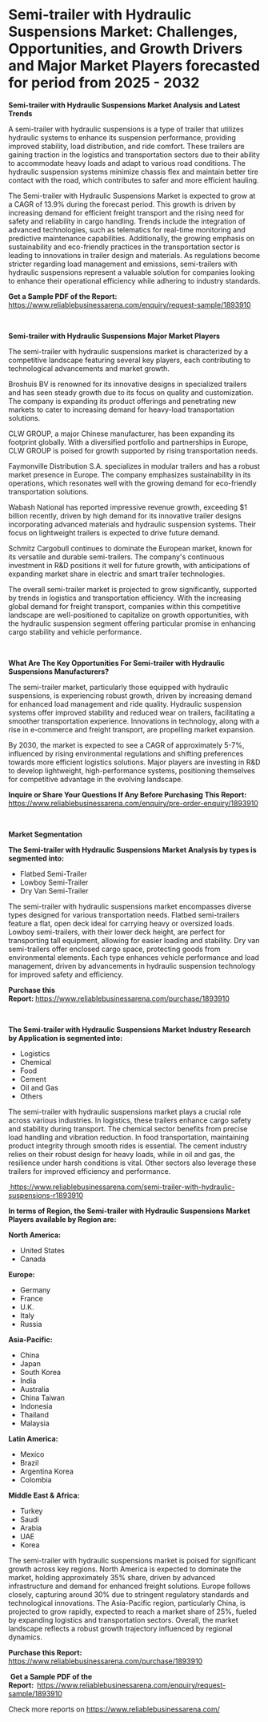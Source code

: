 <p><h1>Semi-trailer with Hydraulic Suspensions Market: Challenges, Opportunities, and Growth Drivers and Major Market Players forecasted for period from 2025 - 2032</h1></p><p><strong>Semi-trailer with Hydraulic Suspensions Market Analysis and Latest Trends</strong></p>
<p><p>A semi-trailer with hydraulic suspensions is a type of trailer that utilizes hydraulic systems to enhance its suspension performance, providing improved stability, load distribution, and ride comfort. These trailers are gaining traction in the logistics and transportation sectors due to their ability to accommodate heavy loads and adapt to various road conditions. The hydraulic suspension systems minimize chassis flex and maintain better tire contact with the road, which contributes to safer and more efficient hauling.</p><p>The Semi-trailer with Hydraulic Suspensions Market is expected to grow at a CAGR of 13.9% during the forecast period. This growth is driven by increasing demand for efficient freight transport and the rising need for safety and reliability in cargo handling. Trends include the integration of advanced technologies, such as telematics for real-time monitoring and predictive maintenance capabilities. Additionally, the growing emphasis on sustainability and eco-friendly practices in the transportation sector is leading to innovations in trailer design and materials. As regulations become stricter regarding load management and emissions, semi-trailers with hydraulic suspensions represent a valuable solution for companies looking to enhance their operational efficiency while adhering to industry standards.</p></p>
<p><strong>Get a Sample PDF of the Report:&nbsp;</strong> <a href="https://www.reliablebusinessarena.com/enquiry/request-sample/1893910?utm_campaign=2300&utm_medium=2&utm_source=Github&utm_content=ia&utm_term=01032025&utm_id=semi-trailer-with-hydraulic-suspensions">https://www.reliablebusinessarena.com/enquiry/request-sample/1893910</a></p>
<p>&nbsp;</p>
<p><strong>Semi-trailer with Hydraulic Suspensions Major Market Players</strong></p>
<p><p>The semi-trailer with hydraulic suspensions market is characterized by a competitive landscape featuring several key players, each contributing to technological advancements and market growth. </p><p>Broshuis BV is renowned for its innovative designs in specialized trailers and has seen steady growth due to its focus on quality and customization. The company is expanding its product offerings and penetrating new markets to cater to increasing demand for heavy-load transportation solutions.</p><p>CLW GROUP, a major Chinese manufacturer, has been expanding its footprint globally. With a diversified portfolio and partnerships in Europe, CLW GROUP is poised for growth supported by rising transportation needs.</p><p>Faymonville Distribution S.A. specializes in modular trailers and has a robust market presence in Europe. The company emphasizes sustainability in its operations, which resonates well with the growing demand for eco-friendly transportation solutions.</p><p>Wabash National has reported impressive revenue growth, exceeding $1 billion recently, driven by high demand for its innovative trailer designs incorporating advanced materials and hydraulic suspension systems. Their focus on lightweight trailers is expected to drive future demand.</p><p>Schmitz Cargobull continues to dominate the European market, known for its versatile and durable semi-trailers. The company's continuous investment in R&D positions it well for future growth, with anticipations of expanding market share in electric and smart trailer technologies.</p><p>The overall semi-trailer market is projected to grow significantly, supported by trends in logistics and transportation efficiency. With the increasing global demand for freight transport, companies within this competitive landscape are well-positioned to capitalize on growth opportunities, with the hydraulic suspension segment offering particular promise in enhancing cargo stability and vehicle performance.</p></p>
<p>&nbsp;</p>
<p><strong>What Are The Key Opportunities For Semi-trailer with Hydraulic Suspensions Manufacturers?</strong></p>
<p><p>The semi-trailer market, particularly those equipped with hydraulic suspensions, is experiencing robust growth, driven by increasing demand for enhanced load management and ride quality. Hydraulic suspension systems offer improved stability and reduced wear on trailers, facilitating a smoother transportation experience. Innovations in technology, along with a rise in e-commerce and freight transport, are propelling market expansion. </p><p>By 2030, the market is expected to see a CAGR of approximately 5-7%, influenced by rising environmental regulations and shifting preferences towards more efficient logistics solutions. Major players are investing in R&D to develop lightweight, high-performance systems, positioning themselves for competitive advantage in the evolving landscape.</p></p>
<p><strong>Inquire or Share Your Questions If Any Before Purchasing This Report:</strong> <a href="https://www.reliablebusinessarena.com/enquiry/pre-order-enquiry/1893910?utm_campaign=2300&utm_medium=2&utm_source=Github&utm_content=ia&utm_term=01032025&utm_id=semi-trailer-with-hydraulic-suspensions">https://www.reliablebusinessarena.com/enquiry/pre-order-enquiry/1893910</a></p>
<p>&nbsp;</p>
<p><strong>Market Segmentation</strong></p>
<p><strong>The Semi-trailer with Hydraulic Suspensions Market Analysis by types is segmented into:</strong></p>
<p><ul><li>Flatbed Semi-Trailer</li><li>Lowboy Semi-Trailer</li><li>Dry Van Semi-Trailer</li></ul></p>
<p><p>The semi-trailer with hydraulic suspensions market encompasses diverse types designed for various transportation needs. Flatbed semi-trailers feature a flat, open deck ideal for carrying heavy or oversized loads. Lowboy semi-trailers, with their lower deck height, are perfect for transporting tall equipment, allowing for easier loading and stability. Dry van semi-trailers offer enclosed cargo space, protecting goods from environmental elements. Each type enhances vehicle performance and load management, driven by advancements in hydraulic suspension technology for improved safety and efficiency.</p></p>
<p><strong>Purchase this Report:&nbsp;</strong><a href="https://www.reliablebusinessarena.com/purchase/1893910?utm_campaign=2300&utm_medium=2&utm_source=Github&utm_content=ia&utm_term=01032025&utm_id=semi-trailer-with-hydraulic-suspensions">https://www.reliablebusinessarena.com/purchase/1893910</a></p>
<p>&nbsp;</p>
<p><strong>The Semi-trailer with Hydraulic Suspensions Market Industry Research by Application is segmented into:</strong></p>
<p><ul><li>Logistics</li><li>Chemical</li><li>Food</li><li>Cement</li><li>Oil and Gas</li><li>Others</li></ul></p>
<p><p>The semi-trailer with hydraulic suspensions market plays a crucial role across various industries. In logistics, these trailers enhance cargo safety and stability during transport. The chemical sector benefits from precise load handling and vibration reduction. In food transportation, maintaining product integrity through smooth rides is essential. The cement industry relies on their robust design for heavy loads, while in oil and gas, the resilience under harsh conditions is vital. Other sectors also leverage these trailers for improved efficiency and performance.</p></p>
<p><a href="https://www.reliablebusinessarena.com/semi-trailer-with-hydraulic-suspensions-r1893910?utm_campaign=2300&utm_medium=2&utm_source=Github&utm_content=ia&utm_term=01032025&utm_id=semi-trailer-with-hydraulic-suspensions">&nbsp;https://www.reliablebusinessarena.com/semi-trailer-with-hydraulic-suspensions-r1893910</a></p>
<p><strong>In terms of Region, the Semi-trailer with Hydraulic Suspensions Market Players available by Region are:</strong></p>
<p>
    <p> <strong> North America: </strong>
        <ul>
            <li>United States</li>
            <li>Canada</li>
        </ul>
        </p> 
    <p> <strong> Europe: </strong>
        <ul>
            <li>Germany</li>
            <li>France</li>
            <li>U.K.</li>
            <li>Italy</li>
            <li>Russia</li>
        </ul>
        </p> 
    <p> <strong> Asia-Pacific: </strong>
        <ul>
            <li>China</li>
            <li>Japan</li>
            <li>South Korea</li>
            <li>India</li>
            <li>Australia</li>
            <li>China Taiwan</li>
            <li>Indonesia</li>
            <li>Thailand</li>
            <li>Malaysia</li>
        </ul>
        </p> 
    <p> <strong> Latin America: </strong>
        <ul>
            <li>Mexico</li>
            <li>Brazil</li>
            <li>Argentina Korea</li>
            <li>Colombia</li>
        </ul>
        </p> 
    <p> <strong> Middle East & Africa: </strong>
        <ul>
            <li>Turkey</li>
            <li>Saudi</li>
            <li>Arabia</li>
            <li>UAE</li>
            <li>Korea</li>
        </ul>
    </p>
    </p>
<p><p>The semi-trailer with hydraulic suspensions market is poised for significant growth across key regions. North America is expected to dominate the market, holding approximately 35% share, driven by advanced infrastructure and demand for enhanced freight solutions. Europe follows closely, capturing around 30% due to stringent regulatory standards and technological innovations. The Asia-Pacific region, particularly China, is projected to grow rapidly, expected to reach a market share of 25%, fueled by expanding logistics and transportation sectors. Overall, the market landscape reflects a robust growth trajectory influenced by regional dynamics.</p></p>
<p><strong>Purchase this Report: </strong><a href="https://www.reliablebusinessarena.com/purchase/1893910?utm_campaign=2300&utm_medium=2&utm_source=Github&utm_content=ia&utm_term=01032025&utm_id=semi-trailer-with-hydraulic-suspensions">https://www.reliablebusinessarena.com/purchase/1893910</a></p>
<p>&nbsp;<strong>Get a Sample PDF of the Report:&nbsp;&nbsp;</strong><a href="https://www.reliablebusinessarena.com/enquiry/request-sample/1893910?utm_campaign=2300&utm_medium=2&utm_source=Github&utm_content=ia&utm_term=01032025&utm_id=semi-trailer-with-hydraulic-suspensions">https://www.reliablebusinessarena.com/enquiry/request-sample/1893910</a></p>
<p><strong></strong></p>
<p>Check more reports on <a href="https://www.reliablebusinessarena.com/?utm_campaign=2300&utm_medium=2&utm_source=Github&utm_content=ia&utm_term=01032025&utm_id=semi-trailer-with-hydraulic-suspensions">https://www.reliablebusinessarena.com/</a></p>